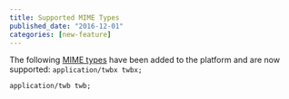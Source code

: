 ```yaml
---
title: Supported MIME Types
published_date: "2016-12-01"
categories: [new-feature]
---
```

The following [MIME types](/mime-types) have been added to the platform and are now supported:
`application/twbx twbx;`

`application/twb twb;`
